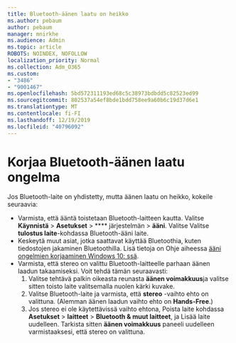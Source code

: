 ```yaml
---
title: Bluetooth-äänen laatu on heikko
ms.author: pebaum
author: pebaum
manager: mnirkhe
ms.audience: Admin
ms.topic: article
ROBOTS: NOINDEX, NOFOLLOW
localization_priority: Normal
ms.collection: Adm_O365
ms.custom:
- "3486"
- "9001467"
ms.openlocfilehash: 5bd572311193ed68c5c38973bdbdd5c82523ed99
ms.sourcegitcommit: 802537a54ef8bde1bdd758ee9a60b6c19d37d6e1
ms.translationtype: MT
ms.contentlocale: fi-FI
ms.lasthandoff: 12/19/2019
ms.locfileid: "40796092"
---
```

# <a name="fix-bluetooth-audio-quality-issue"></a>Korjaa Bluetooth-äänen laatu ongelma

Jos Bluetooth-laite on yhdistetty, mutta äänen laatu on heikko, kokeile seuraavia:

- Varmista, että ääntä toistetaan Bluetooth-laitteen kautta. Valitse **Käynnistä** > **Asetukset** > **** järjestelmän > **ääni**. Valitse Valitse **tulostus laite**-kohdassa Bluetooth-ääni laite.
- Keskeytä muut asiat, jotka saattavat käyttää Bluetoothia, kuten tiedostojen jakaminen Bluetoothilla. Lisä tietoja on Ohje aiheessa [ääni ongelmien korjaaminen Windows 10: ssä](https://support.microsoft.com/help/4520288/windows-10-fix-sound-problems).
- Varmista, että stereo on valittu Bluetooth-laitteelle parhaan äänen laadun takaamiseksi. Voit tehdä tämän seuraavasti: 
    1. Valitse tehtävä palkin oikeasta reunasta **äänen voimakkuus**ja valitse sitten toisto laite valitsemalla nuolen kärki kuvake.
    2. Valitse Bluetooth-laite ja varmista, että **stereo** -vaihto ehto on valittuna. (Alemman äänen laadun vaihto ehto on **Hands-Free**.)
    3. Jos stereo ei ole käytettävissä vaihto ehtona, Poista laite kohdassa **Asetukset** > **laitteet** > **Bluetooth & muut laitteet**, ja Lisää laite uudelleen. Tarkista sitten **äänen voimakkuus** paneeli uudelleen varmistaaksesi, että stereo on valittuna.


